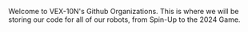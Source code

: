 Welcome to VEX-10N's Github Organizations. This is where we will be storing our code for all of our robots, from Spin-Up to the 2024 Game.
